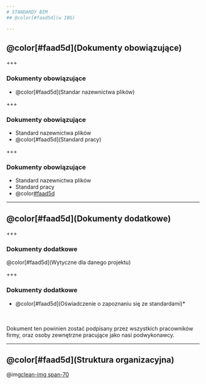 ```yaml
---
# STANDARDY BIM
## @color[#faad5d](w IBG)

---
```

##  @color[#faad5d](Dokumenty obowiązujące)

+++
### Dokumenty obowiązujące
- @color[#faad5d](Standar nazewnictwa plików)

+++
### Dokumenty obowiązujące
- Standard nazewnictwa plików
- @color[#faad5d](Standard pracy)

+++
### Dokumenty obowiązujące
- Standard nazewnictwa plików
- Standard pracy
- @color[#faad5d](Notatki)

---
## @color[#faad5d](Dokumenty dodatkowe)

+++

### Dokumenty dodatkowe
@color[#faad5d](Wytyczne dla danego projektu)

+++

### Dokumenty dodatkowe
- @color[#faad5d](Oświadczenie o zapoznaniu się ze standardami)*
<br>
<br>
Dokument ten powinien zostać podpisany przez wszystkich pracowników firmy, oraz osoby zewnętrzne pracujące jako nasi podwykonawcy.

---
##  @color[#faad5d](Struktura organizacyjna)
@img[clean-img span-70](img/StrukturaOrganizacyjna.png)
